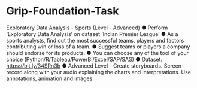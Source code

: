 # Grip-Foundation-Task
Exploratory Data Analysis - Sports (Level - Advanced) ● Perform ‘Exploratory Data Analysis’ on dataset ‘Indian Premier League’ ● As a sports analysts, find out the most successful teams, players and factors contributing win or loss of a team. ● Suggest teams or players a company should endorse for its products. ● You can choose any of the tool of your choice (Python/R/Tableau/PowerBI/Excel/SAP/SAS) ● Dataset: https://bit.ly/34SRn3b ● Advanced Level - Create storyboards. Screen-record along with your audio explaining the charts and interpretations. Use annotations, animation and images.
